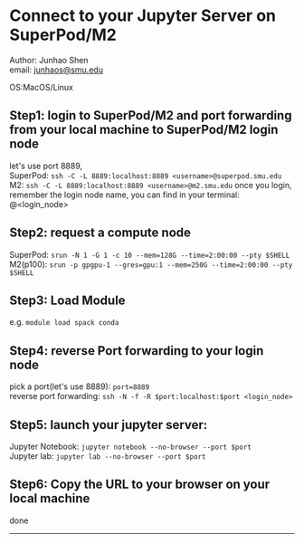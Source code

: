 # Connect to your Jupyter Server on SuperPod/M2
Author: Junhao Shen  
email: junhaos@smu.edu

OS:MacOS/Linux
## Step1: login to SuperPod/M2 and port forwarding from your local machine to SuperPod/M2 login node
let's use port 8889,  
SuperPod: `ssh -C -L 8889:localhost:8889 <username>@superpod.smu.edu`  
M2:
`ssh -C -L 8889:localhost:8889 <username>@m2.smu.edu`
once you login, remember the login node name, you can find in your terminal: <yourusername>@<login_node>

## Step2: request a compute node
SuperPod: `srun -N 1 -G 1 -c 10 --mem=128G --time=2:00:00 --pty $SHELL`
M2(p100):
`srun -p gpgpu-1 --gres=gpu:1 --mem=250G --time=2:00:00 --pty $SHELL`

## Step3: Load Module
e.g. `module load spack conda`

## Step4: reverse Port forwarding to your login node
pick a port(let's use 8889): `port=8889`  
reverse port forwarding: `ssh -N -f -R $port:localhost:$port <login_node>`

## Step5: launch your jupyter server:
Jupyter Notebook: `jupyter notebook --no-browser --port $port`  
Jupyter lab: `jupyter lab --no-browser --port $port`

## Step6: Copy the URL to your browser on your local machine  

done

---

